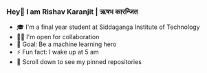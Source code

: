 ### Hey👋 I am Rishav Karanjit | ऋषभ कारन्जित
<ul>
  <li>🎓 I'm a final year student at Siddaganga Institute of Technology</li>
  <li>🤝🏻 I'm open for collaboration</li>
  <li>🎯 Goal: Be a machine learning hero</li>
  <li>⚡ Fun fact: I wake up at 5 am
  <li>📌 Scroll down to see my pinned repositories</li>
</ul>


[website]: http://rishavkaranjit.me/
[twitter]: https://twitter.com/rishavkaranjit
[instagram]: https://www.instagram.com/rishav.karanjit/
[linkedin]: https://www.linkedin.com/in/rishavkaranjit/
